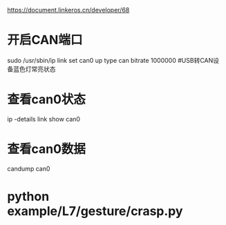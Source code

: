 
https://document.linkeros.cn/developer/68

# 开启CAN端口
sudo /usr/sbin/ip link set can0 up type can bitrate 1000000 #USB转CAN设备蓝色灯常亮状态

# 查看can0状态
ip -details link show can0

# 查看can0数据
candump can0

# python example/L7/gesture/crasp.py

